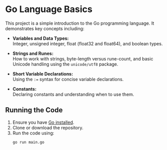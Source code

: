
# Go Language Basics

This project is a simple introduction to the Go programming language. It demonstrates key concepts including:

- **Variables and Data Types:**  
  Integer, unsigned integer, float (float32 and float64), and boolean types.

- **Strings and Runes:**  
  How to work with strings, byte-length versus rune-count, and basic Unicode handling using the `unicode/utf8` package.

- **Short Variable Declarations:**  
  Using the `:=` syntax for concise variable declarations.

- **Constants:**  
  Declaring constants and understanding when to use them.

## Running the Code

1. Ensure you have [Go installed](https://golang.org/dl/).
2. Clone or download the repository.
3. Run the code using:
   ```bash
   go run main.go


